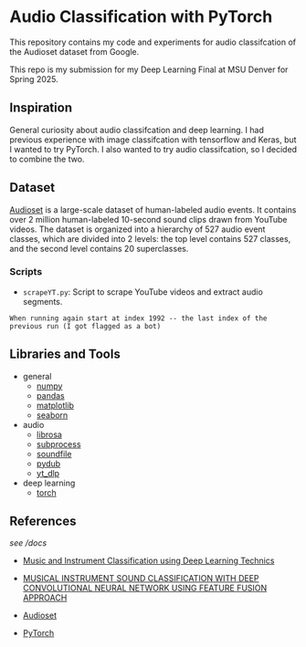 # Audio Classification with PyTorch

This repository contains my code and experiments for audio classifcation of the Audioset dataset from Google.

This repo is my submission for my Deep Learning Final at MSU Denver for Spring 2025.

## Inspiration

General curiosity about audio classifcation and deep learning. I had previous experience with image classifcation with tensorflow and Keras, but I wanted to try PyTorch. I also wanted to try audio classifcation, so I decided to combine the two.

## Dataset

[Audioset](https://research.google.com/audioset/) is a large-scale dataset of human-labeled audio events. It contains over 2 million human-labeled 10-second sound clips drawn from YouTube videos. The dataset is organized into a hierarchy of 527 audio event classes, which are divided into 2 levels: the top level contains 527 classes, and the second level contains 20 superclasses.

### Scripts

- `scrapeYT.py`: Script to scrape YouTube videos and extract audio segments.

```
When running again start at index 1992 -- the last index of the previous run (I got flagged as a bot)
```

## Libraries and Tools

- general
  - [numpy](https://numpy.org/)
  - [pandas](https://pandas.pydata.org/)
  - [matplotlib](https://matplotlib.org/)
  - [seaborn](https://seaborn.pydata.org/)
- audio
  - [librosa](https://librosa.org/)
  - [subprocess](https://docs.python.org/3/library/subprocess.html)
  - [soundfile](https://pysoundfile.readthedocs.io/en/latest/)
  - [pydub](https://pydub.com/)
  - [yt_dlp](https://github.com/yt-dlp/yt-dlp)
- deep learning
  - [torch](https://pytorch.org/)

## References

_see /docs_

- [Music and Instrument Classification using Deep Learning Technics](docs/lara.pdf)

- [MUSICAL INSTRUMENT SOUND CLASSIFICATION WITH DEEP CONVOLUTIONAL NEURAL NETWORK USING FEATURE FUSION APPROACH](docs/Taejin.pdf)

- [Audioset](https://research.google.com/audioset/about.html)

- [PyTorch](https://pytorch.org/)
